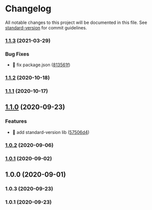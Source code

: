 # Changelog

All notable changes to this project will be documented in this file. See [standard-version](https://github.com/conventional-changelog/standard-version) for commit guidelines.

### [1.1.3](https://github.com/yeukfei02/neurumTest/compare/v1.1.2...v1.1.3) (2021-03-29)


### Bug Fixes

* 🐛 fix package.json ([813561f](https://github.com/yeukfei02/neurumTest/commit/813561f93ce5b3047a981b4d08847cb3daff7520))

### [1.1.2](https://github.com/yeukfei02/neurumTest/compare/v1.1.1...v1.1.2) (2020-10-18)

### [1.1.1](https://github.com/yeukfei02/neurumTest/compare/v1.1.0...v1.1.1) (2020-10-17)

## [1.1.0](https://github.com/yeukfei02/neurumTest/compare/v1.0.3...v1.1.0) (2020-09-23)


### Features

* 🎸 add standard-version lib ([57506d4](https://github.com/yeukfei02/neurumTest/commit/57506d4afbdee7b30ae0451c1487ad3c3bc696f5))

### [1.0.2](https://github.com/yeukfei02/neurumTest/compare/v1.0.1...v1.0.2) (2020-09-06)

### [1.0.1](https://github.com/yeukfei02/neurumTest/compare/v1.0.0...v1.0.1) (2020-09-02)

## 1.0.0 (2020-09-01)

### 1.0.3 (2020-09-23)

### 1.0.1 (2020-09-23)

